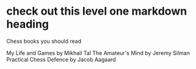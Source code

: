 # check out this level one markdown heading

Chess books you should read

My Life and Games by Mikhail Tal
The Amateur's Mind by Jeremy Silman
Practical Chess Defence by Jacob Aagaard
